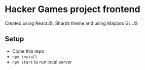 # Hacker Games project frontend

Created using ReactJS, Shards theme and using Mapbox GL JS

## Setup
- Clone this repo
- `npm install`
- `npm start` to run local server
